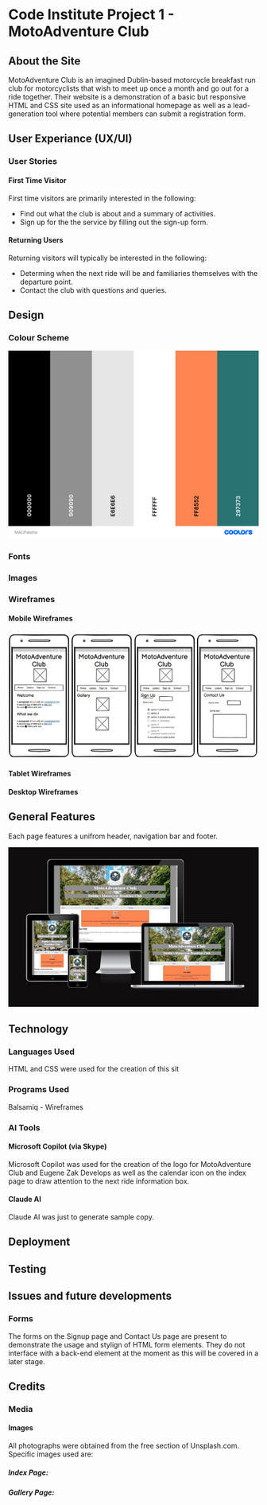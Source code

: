 # Code Institute Project 1 - MotoAdventure Club

## About the Site

MotoAdventure Club is an imagined Dublin-based motorcycle breakfast run club for motorcyclists that wish to meet up once a month and go out for a ride together. Their website is a demonstration of a basic but responsive HTML and CSS site used as an informational homepage as well as a lead-generation tool where potential members can submit a registration form.

## User Experiance (UX/UI)

### User Stories

#### First Time Visitor

First time visitors are primarily interested in the following:

* Find out what the club is about and a summary of activities.
* Sign up for the the service by filling out the sign-up form.

#### Returning Users

Returning visitors will typically be interested in the following:

* Determing when the next ride will be and familiaries themselves with the departure point.
* Contact the club with questions and queries.

## Design 

### Colour Scheme
![Colour Scheme](/resources/palette/MACPalette.png)

### Fonts

### Images

### Wireframes

#### Mobile Wireframes
![Mobile Wireframes](/resources/wireframes/Wireframes-mobile.jpg)

#### Tablet Wireframes

#### Desktop Wireframes


## General Features

Each page features a unifrom header, navigation bar and footer.

![Page Screenshots](/resources/screenshots/Index-screenshot.jpg)




## Technology 

### Languages Used

HTML and CSS were used for the creation of this sit

### Programs Used

Balsamiq - Wireframes



### AI Tools

#### Microsoft Copilot (via Skype)

Microsoft Copilot was used for the creation of the logo for MotoAdventure Club and Eugene Zak Develops as well as the calendar icon on the index page to draw attention to the next ride information box.

#### Claude AI

Claude AI was just to generate sample copy. 

## Deployment

## Testing

## Issues and future developments

### Forms

The forms on the Signup page and Contact Us page are present to demonstrate the usage and stylign of HTML form elements. They do not interface with a back-end element at the moment as this will be covered in a later stage.

## Credits

### Media

#### Images

All photographs were obtained from the free section of Unsplash.com. Specific images used are:

##### Index Page:

##### Gallery Page:



